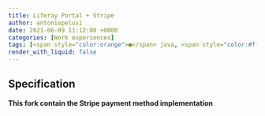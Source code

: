 ```yaml
---
title: Liferay Portal + Stripe
author: antoniopelusi
date: 2021-06-09 11:12:00 +0800
categories: [Work experiences]
tags: [<span style="color:orange">●</span> java, <span style="color:#ffff33">●</span> javascript, <span style="color:OrangeRed">●</span> HTML, <span style="color:darkSlateBlue">●</span> CSS]
render_with_liquid: false
---
```



## Specification

**This fork contain the Stripe payment method implementation**

<!-- Source code available [**here**](https://github.com/antoniopelusi/liferay-portal)

Documentation available [**here**](https://github.com/antoniopelusi/liferay-portal/blob/COMMERCE-6756/doc.pdf)

## The Liferay Development Team ![](/assets/img/posts_images/liferay-logo.png)

Liferay Portal is produced by the worldwide Liferay engineering team, and
involves many hours of development, testing, writing documentation, and working
with the wider Liferay community of customers, partners, and open source
developers. We are glad you have chosen Liferay Portal, and hope that it meets
or exceeds your expectations!

In addition to Liferay's engineering staff, a special thanks goes to the many
open source developers who volunteer their time and energy to help with the
release, whether it was bug fixing, idea generation, documentation,
translations, or other contributions that helped to improve this release.

## Liferay Portal Community Edition License

SPDX-License-Identifier: LGPL-2.1-or-later

*Liferay Portal Community Edition* is free software: you can redistribute it and/or modify it under the terms of the GNU Lesser General Public License as published by the Free Software Foundation, either version 2.1 of the License, or (at your option) any later version.

*Liferay Portal Community Edition* is distributed in the hope that it will be useful, but WITHOUT ANY WARRANTY; without even the implied warranty of MERCHANTABILITY or FITNESS FOR A PARTICULAR PURPOSE.  See the GNU Lesser General Public License for more details.

You should have received a copy of the GNU Lesser General Public License along with *Liferay Portal Community Edition*. If not, see [<https://www.gnu.org/licenses/>](https://www.gnu.org/licenses/) -->
